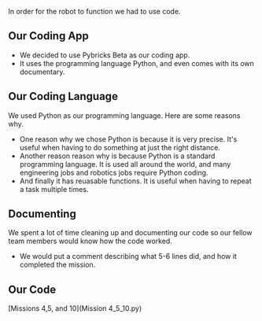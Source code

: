 In order for the robot to function we had to use code.

## Our Coding App

* We decided to use Pybricks Beta as our coding app. 
* It uses the programming language Python, and even comes with its own documentary.

## Our Coding Language

We used Python as our programming language. Here are some reasons why.

* One reason why we chose Python is because it is very precise. It's useful when having to do something at just the right distance.
* Another reason reason why is because Python is a standard programming language.
  It is used all around the world, and many engineering jobs and robotics jobs require Python coding.
* And finally it has reuasable functions. It is useful when having to repeat a task multiple times.

## Documenting

We spent a lot of time cleaning up and documenting our code so our fellow team members would know how the code worked.
  * We would put a comment describing what 5-6 lines did, and how it completed the mission.

## Our Code
[Missions 4,5, and 10](Mission 4_5_10.py)
